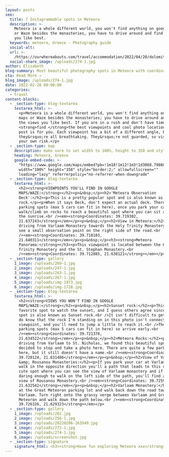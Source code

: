 ```yaml
---
layout: posts
seo:
  title: 7 Instagrammable spots in Meteora
  description: >-
    Meteora is a whole different world, you won't find anything on google maps
    or Waze besides the monasteries, you have to drive around and find the views
    you like best. 
  keywords: meteora, Greece - Photography guide
  social-alt:
  url: >-
    /https://ourwhereabouts.com/travel/accommodation/2022/04/20/dolomites-travel-guide.html
  social-share_image: /uploads/274-1.jpg
author: Elizabeth
blog-summary: Most beautiful photography spots in Meteora with coordinates
cta: Read More →
blog_image: /uploads/274-1.jpg
date: 2022-02-28 00:00:00
categories:
  - travel
content-blocks:
  - _section-type: blog-textarea
    textarea_html: >-
      <p>Meteora is a whole different world, you won't find anything on google
      maps or Waze besides the monasteries; you have to drive around and find
      the views you like best. If you are in a rush and don't have time to
      <strong>find </strong>the best viewpoints and cool photo locations, this
      post is for you. Each viewpoint has a bit of a different angle, but
      they&rsquo;re all breathtaking. They&rsquo;re not guarded, so visit at
      your own risk.</p>
  - _section-type: map
    description: make sure to set width to 100%, height to 350 and style to border 2
    heading: Meteora, Greece
    google-embed-code: >-
      "https://www.google.com/maps/embed?pb=!1m18!1m12!1m3!1d3068.798606323952!2d21.628400915538794!3d39.721708505537755!2m3!1f0!2f0!3f0!3m2!1i1024!2i768!4f13.1!3m3!1m2!1s0x13590faee8327f39%3A0x7127add4d8bc32ff!2sMeteora!5e0!3m2!1sen!2sth!4v1650431576319!5m2!1sen!2sth"
      width="100%" height="350" style="border:2;" allowfullscreen=""
      loading="lazy" referrerpolicy="no-referrer-when-downgrade"
  - _section-type: blog-textarea
    textarea_html: >-
      <h2><strong>VIEWPOINTS YOU'LL FIND IN GOOGLE
      MAPS/WAZE:</strong></h2><p>&nbsp;</p><h2>'Meteora Observation
      Deck':</h2><p>This is a pretty popular spot and is also known as Sunrise
      rock.</p><p>When it says Deck, don't expect an actual deck. There are 3
      parking spots (max 5 cars can fit in here), once you park your car you
      walk/climb on rocks to reach a beautiful spot where you can sit and watch
      the sunrise.<br /><em><strong>Coordinates: 39.719302,
      21.637243</strong></em></p><p>&nbsp;</p><h2>View in Meteora:</h2><p>While
      driving from Varlaam Monastery towards the Holy Trinity Monastery, you'll
      see a small observation point on the right side of the road.<br
      /><em><strong>Coordinates: 39.718103,
      21.640311</strong></em></p><p>&nbsp;</p><h3><strong>Meteora
      Panorama:</strong></h3><p>This viewpoint is located between the Holy
      Trinity Monastery and the St. Stephan Monastery.<br
      /><em><strong>Coordinates: 39.712885, 21.638121</strong></em></p>
  - _section-type: gallery
    1_image: /uploads/269-1.jpg
    2_image: /uploads/247-1.jpg
    3_image: /uploads/263-1.jpg
    4_image: /uploads/267-1.jpg
    5_image: /uploads/img-1973.jpg
    6_image: /uploads/img-1728.jpg
  - _section-type: blog-textarea
    textarea_html: >-
      <h2><strong>VIEWS YOU WON'T FIND IN GOOGLE
      MAPS/WAZE:</strong></h2><p>&nbsp;</p><h2>Sunset rock:</h2><p>This was our
      favorite spot to watch the sunset, and I guess others agree since this
      spot is also known as Sunset rock.<br />It isn't difficult to get to but
      do know that the rock I'm standing on in this photo isn't connected to the
      viewpoint, and you'll need to jump a little to reach it.<br />There are 3
      parking spots (max 5 cars can fit in here) so arrive early.<br
      /><em><strong>Coordinates: 39.721378,
      21.634522</strong></em></p><p>&nbsp;</p><h2>Meteora Rocks:</h2><p>While
      driving from Varlaam to St. Nicholas, we found this beautiful spot and
      decided to stop and take a photo here. There are quite a few parking spots
      here, but it still doesn't have a name.<br /><em><strong>Coordinates:
      39.720124, 21.631486</strong></em></p><p>&nbsp;</p><h2>View of Varlaam
      &amp; Rousanou Monasteries:</h2><p>If you park your car at Varlamm and
      walk in the opposite direction you'll a path that leads to this really
      cute spot where you can see the view of Varlaam monastery and if you are
      daring enough to walk on the left side of the path, you'll find a gorgeous
      view of Rousanou Monastery.<br /><em><strong>Coordinates: 39.725934,
      21.632542</strong></em></p><p>&nbsp;</p><h2>Varlaam Monastery:</h2><p>Park
      at the Great Meteoron parking lot and walk back down the road towards
      Varlaam. Turn right onto the grassy verge between Varlaam and Great
      Meteoron and walk down the path below.<br /><em><strong>Coordinates:
      39.726326, 21.629323</strong></em></p>
  - _section-type: gallery
    1_image: /uploads/262.jpg
    2_image: /uploads/256-1.jpg
    3_image: /uploads/20220206-163549.jpg
    4_image: /uploads/272-1.jpg
    5_image: /uploads/274-1.jpg
    6_image: /uploads/screenshot.jpg
  - _section-type: signature
    signature_html: <h3><strong>Have fun exploring Meteora xxx</strong></h3>
---
```

